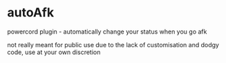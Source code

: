 # autoAfk
powercord plugin - automatically change your status when you go afk

not really meant for public use due to the lack of customisation and dodgy code, use at your own discretion
